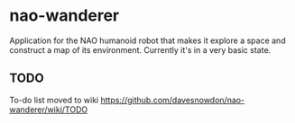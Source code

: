 nao-wanderer
============

Application for the NAO humanoid robot that makes it explore a space and
construct a map of its environment. Currently it's in a very basic state.



TODO
----
To-do list moved to wiki <https://github.com/davesnowdon/nao-wanderer/wiki/TODO>
